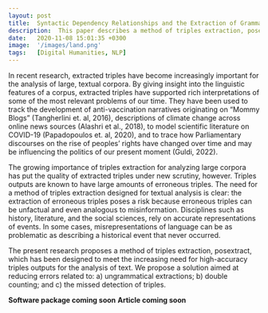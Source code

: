```yaml
---
layout: post
title:  Syntactic Dependency Relationships and the Extraction of Grammatical Triples 
description:  This paper describes a method of triples extraction, posextract, which has been designed to meet the increasing need for high-accuracy triples outputs for the analysis of text.
date:   2020-11-08 15:01:35 +0300
image:  '/images/land.png'
tags:   [Digital Humanities, NLP]
---
```

In recent research, extracted triples have become increasingly important for the analysis of large, textual corpora. By giving insight into the linguistic features of a corpus, extracted triples have supported rich interpretations of some of the most relevant problems of our time. They have been used to track the development of anti-vaccination narratives originating on “Mommy Blogs” (Tangherlini et. al, 2016), descriptions of climate change across online news sources (Alashri et al., 2018), to model scientific literature on COVID-19 (Papadopoulos et. al, 2020), and to trace how Parliamentary discourses on the rise of peoples’ rights have changed over time and may be influencing the politics of our present moment (Guldi, 2022). 

The growing importance of triples extraction for analyzing large corpora has put the quality of extracted triples under new scrutiny, however. Triples outputs are known to have large amounts of erroneous triples. The need for a method of triples extraction designed for textual analysis is clear: the extraction of erroneous triples poses a risk because erroneous triples can be unfactual and even analogous to misinformation. Disciplines such as history, literature, and the social sciences, rely on accurate representations of events. In some cases, misrepresentations of language can be as problematic as describing a historical event that never occurred.     

The present research proposes a method of triples extraction, posextract, which has been designed to meet the increasing need for high-accuracy triples outputs for the analysis of text. We propose a solution aimed at reducing errors related to: a) ungrammatical extractions; b) double counting; and c) the missed detection of triples. 

**Software package coming soon**
**Article  coming soon**
